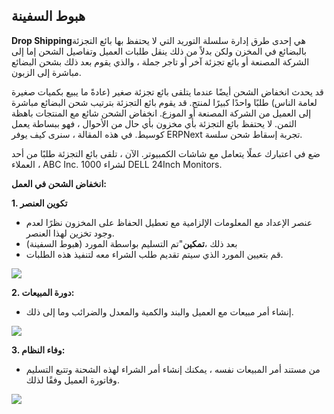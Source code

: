## هبوط السفينة

**Drop Shipping**هي إحدى طرق إدارة سلسلة التوريد التي لا يحتفظ بها بائع التجزئة بالبضائع في المخزن ولكن بدلاً من ذلك ينقل طلبات العميل وتفاصيل الشحن إما إلى الشركة المصنعة أو بائع تجزئة آخر أو تاجر جملة ، والذي يقوم بعد ذلك بشحن البضائع مباشرة إلى الزبون.

قد يحدث انخفاض الشحن أيضًا عندما يتلقى بائع تجزئة صغير (عادةً ما يبيع بكميات صغيرة لعامة الناس) طلبًا واحدًا كبيرًا لمنتج. قد يقوم بائع التجزئة بترتيب شحن البضائع مباشرة إلى العميل من الشركة المصنعة أو الموزع. انخفاض الشحن شائع مع المنتجات باهظة الثمن. لا يحتفظ بائع التجزئة بأي مخزون بأي حال من الأحوال ، فهو ببساطة يعمل كوسيط. في هذه المقالة ، سنرى كيف يوفر ERPNext تجربة إسقاط شحن سلسة.

ضع في اعتبارك عملًا يتعامل مع شاشات الكمبيوتر. الآن ، تلقى بائع التجزئة طلبًا من أحد العملاء ، ABC Inc. لشراء 1000 DELL 24Inch Monitors.

**انخفاض الشحن في العمل:**

**1. تكوين العنصر**

* عنصر الإعداد مع المعلومات الإلزامية مع تعطيل الحفاظ على المخزون نظرًا لعدم وجود تخزين لهذا العنصر.
* بعد ذلك ،**تمكين**"تم التسليم بواسطة المورد (هبوط السفينة)
* قم بتعيين المورد الذي سيتم تقديم طلب الشراء معه لتنفيذ هذه الطلبات.

![](https://docs.erpnext.com/files/RD6ip0k.png)

**2. دورة المبيعات:**

* إنشاء أمر مبيعات مع العميل والبند والكمية والمعدل والضرائب وما إلى ذلك.

![](https://docs.erpnext.com/files/oN2oubM.png)

**3. وفاء النظام:**

* من مستند أمر المبيعات نفسه ، يمكنك إنشاء أمر الشراء لهذه الشحنة وتتبع التسليم وفاتورة العميل وفقًا لذلك.

![](https://docs.erpnext.com/files/mSsoueP.gif)